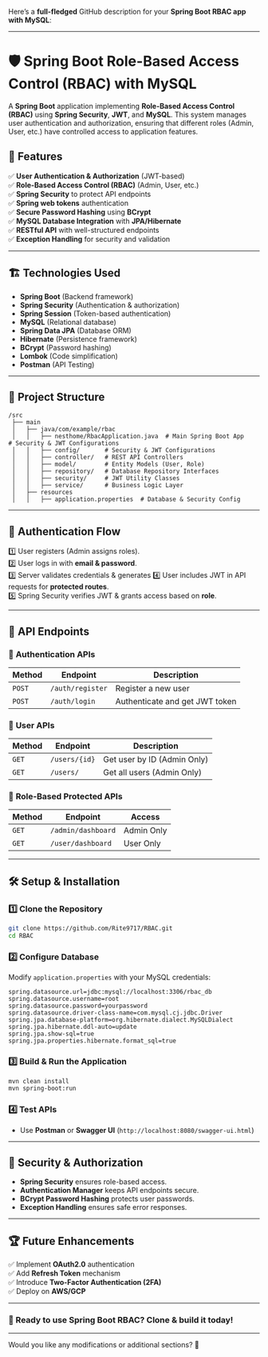 Here’s a **full-fledged** GitHub description for your **Spring Boot RBAC app with MySQL**:  

---

# 🛡️ Spring Boot Role-Based Access Control (RBAC) with MySQL  
A **Spring Boot** application implementing **Role-Based Access Control (RBAC)** using **Spring Security**, **JWT**, and **MySQL**. This system manages user authentication and authorization, ensuring that different roles (Admin, User, etc.) have controlled access to application features.

## 🚀 Features  
✅ **User Authentication & Authorization** (JWT-based)  
✅ **Role-Based Access Control (RBAC)** (Admin, User, etc.)  
✅ **Spring Security** to protect API endpoints  
✅ **Spring web tokens** authentication  
✅ **Secure Password Hashing** using **BCrypt**  
✅ **MySQL Database Integration** with **JPA/Hibernate**  
✅ **RESTful API** with well-structured endpoints  
✅ **Exception Handling** for security and validation  

---

## 🏗️ Technologies Used  
- **Spring Boot** (Backend framework)  
- **Spring Security** (Authentication & authorization)  
- **Spring Session** (Token-based authentication)  
- **MySQL** (Relational database)  
- **Spring Data JPA** (Database ORM)  
- **Hibernate** (Persistence framework)  
- **BCrypt** (Password hashing)  
- **Lombok** (Code simplification)  
- **Postman** (API Testing)  

---

## 📂 Project Structure  
```
/src
 ├── main
 │   ├── java/com/example/rbac
 │   │   ├── nesthome/RbacApplication.java  # Main Spring Boot App       # Security & JWT Configurations
 │   │   ├── config/       # Security & JWT Configurations
 │   │   ├── controller/   # REST API Controllers
 │   │   ├── model/        # Entity Models (User, Role)
 │   │   ├── repository/   # Database Repository Interfaces
 │   │   ├── security/     # JWT Utility Classes
 │   │   ├── service/      # Business Logic Layer
 │   ├── resources
 │   │   ├── application.properties  # Database & Security Config
```

---

## 🔑 Authentication Flow  
1️⃣ User registers (Admin assigns roles).  
2️⃣ User logs in with **email & password**.  
3️⃣ Server validates credentials & generates 
4️⃣ User includes JWT in API requests for **protected routes**.  
5️⃣ Spring Security verifies JWT & grants access based on **role**.  

---

## 🔗 API Endpoints  
### 🔐 **Authentication APIs**  
| Method | Endpoint | Description |
|--------|---------|------------|
| `POST` | `/auth/register` | Register a new user |
| `POST` | `/auth/login` | Authenticate and get JWT token |

### 👤 **User APIs**  
| Method | Endpoint | Description |
|--------|---------|------------|
| `GET` | `/users/{id}` | Get user by ID (Admin Only) |
| `GET` | `/users/` | Get all users (Admin Only) |

### 🔑 **Role-Based Protected APIs**  
| Method | Endpoint | Access |
|--------|---------|--------|
| `GET` | `/admin/dashboard` | Admin Only |
| `GET` | `/user/dashboard` | User Only |

---

## 🛠️ Setup & Installation  
### 1️⃣ Clone the Repository  
```bash
git clone https://github.com/Rite9717/RBAC.git
cd RBAC
```

### 2️⃣ Configure Database  
Modify `application.properties` with your MySQL credentials:  
```properties
spring.datasource.url=jdbc:mysql://localhost:3306/rbac_db
spring.datasource.username=root
spring.datasource.password=yourpassword
spring.datasource.driver-class-name=com.mysql.cj.jdbc.Driver
spring.jpa.database-platform=org.hibernate.dialect.MySQLDialect
spring.jpa.hibernate.ddl-auto=update
spring.jpa.show-sql=true
spring.jpa.properties.hibernate.format_sql=true

```

### 3️⃣ Build & Run the Application  
```bash
mvn clean install
mvn spring-boot:run
```

### 4️⃣ Test APIs  
- Use **Postman** or **Swagger UI** (`http://localhost:8080/swagger-ui.html`)  

---

## 🔐 Security & Authorization  
- **Spring Security** ensures role-based access.  
- **Authentication Manager** keeps API endpoints secure.  
- **BCrypt Password Hashing** protects user passwords.  
- **Exception Handling** ensures safe error responses.  

---

## 🏆 Future Enhancements  
✅ Implement **OAuth2.0** authentication  
✅ Add **Refresh Token** mechanism  
✅ Introduce **Two-Factor Authentication (2FA)**  
✅ Deploy on **AWS/GCP**    

---

### 🚀 Ready to use **Spring Boot RBAC**? Clone & build it today!  

---

Would you like any modifications or additional sections? 🚀
